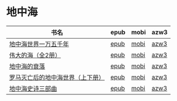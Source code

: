 # 地中海

| 书名 | epub | mobi | azw3 |
| --- | --- | --- | --- |
| [地中海世界一万五千年](None) | [epub](None) | [mobi](None) | [azw3](None) |
| [伟大的海（全2册）](http://ct.dalanmei.com/f/31084289-571804794-0927da) | [epub](http://ct.dalanmei.com/f/31084289-571804794-0927da) | [mobi](http://ct.dalanmei.com/f/31084289-571534741-dd9679) | [azw3](http://ct.dalanmei.com/f/31084289-572195542-9e70dd) |
| [地中海的衰落](http://ct.dalanmei.com/f/31084289-571988236-05fc1f) | [epub](http://ct.dalanmei.com/f/31084289-571988236-05fc1f) | [mobi](http://ct.dalanmei.com/f/31084289-571561534-45fa99) | [azw3](http://ct.dalanmei.com/f/31084289-571840190-7d4d6f) |
| [罗马灭亡后的地中海世界（上下册）](http://ct.dalanmei.com/f/31084289-571786854-603073) | [epub](http://ct.dalanmei.com/f/31084289-571786854-603073) | [mobi](http://ct.dalanmei.com/f/31084289-571453123-0088a0) | [azw3](http://ct.dalanmei.com/f/31084289-571885992-39d5f4) |
| [地中海史诗三部曲](http://ct.dalanmei.com/f/31084289-571788704-44b0be) | [epub](http://ct.dalanmei.com/f/31084289-571788704-44b0be) | [mobi](http://ct.dalanmei.com/f/31084289-571456429-cf4d9c) | [azw3](http://ct.dalanmei.com/f/31084289-571892790-0c487f) |
